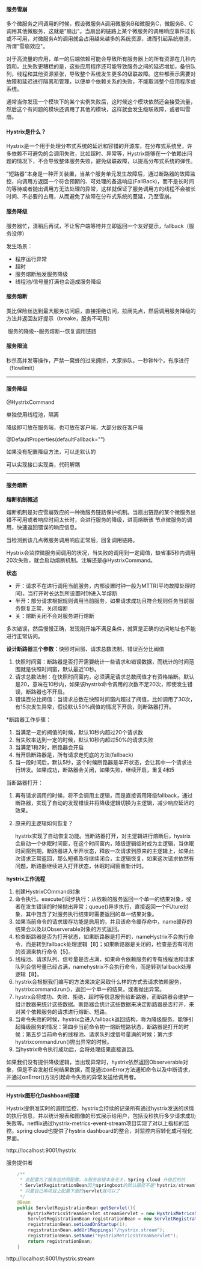 

#### 服务雪崩

​    多个微服务之间调用的时候，假设微服务A调用微服务B和微服务C，微服务B、C调用其他微服务，这就是"扇出"。当扇出的链路上某个微服务的调用响应事件过长或不可用，对微服务A的调用就会占用越来越多的系统资源，进而引起系统崩溃，所谓"雪崩效应"。

​    对于高流量的应用，单一的后端依赖可能会导致所有服务器上的所有资源在几秒内饱和。比失败更糟糕的是，这些应用程序还可能导致服务之间的延迟增加，备份队列，线程和其他资源紧张，导致整个系统发生更多的级联故障。这些都表示需要对故障和延迟进行隔离和管理，以便单个依赖关系的失败，不能取消整个应用程序或系统。

​    通常当你发现一个模块下的某个实例失败后，这时候这个模块依然还会接受流量，然后这个有问题的模块还调用了其他的模块，这样就会发生级联故障，或者叫雪崩。

#### Hystrix是什么？

​    Hystrix是一个用于处理分布式系统的延迟和容错的开源库，在分布式系统里，许多依赖不可避免的会调用失败，比如超时、异常等，Hystrix能够在一个依赖出问题的情况下，不会导致整体服务失败，避免级联故障，以提高分布式系统的弹性。

​    "短路器"本身是一种开关装置，当某个服务单元发生故障后，通过断路器的故障监控，向调用方返回一个符合预期的、可处理的备选响应(FallBack)，而不是长时间的等待或者抛出调用方无法处理的异常，这样就保证了服务调用方的线程不会被长时间、不必要的占用，从而避免了故障在分布式系统的蔓延，乃至雪崩。

#### 服务降级

  服务器忙，清稍后再试，不让客户端等待并立即返回一个友好提示，fallback（服务没停）

  发生场景：

- 程序运行异常
- 超时
- 服务熔断触发服务降级
- 线程池/信号量打满也会造成服务降级

#### 服务熔断

​    类比保险丝达到最大服务访问后，直接拒绝访问，拉闸先点，然后调用服务降级的方法并返回友好提示（breake，服务不可用）

​    服务的降级--服务熔断--恢复调用链路

#### 服务限流

​    秒杀高并发等操作，严禁一窝蜂的过来拥挤，大家排队，一秒钟N个，有序进行（flowlimit）

---

#### 服务降级

@HystrixCommand

单独使用线程池，隔离

降级即可放在服务端，也可放在客户端，大部分放在客户端



@DefaultProperties(defaultFallback="")

如果没有配置降级方法，可以走默认的



可以实现接口实现类，代码解耦

---

#### 服务熔断

**熔断机制概述**

熔断机制是对应雪崩效应的一种微服务链路保护机制。当扇出链路的某个微服务出错不可用或者响应时间太长时，会进行服务的降级，进而熔断该 节点微服务的调用，快速返回错误的响应信息。

当检测到该几点微服务调用响应正常后，回复调用链路。

 Hystrix会监控微服务间调用的状况，当失败的调用到一定阈值，缺省事5秒内调用20次失败，就会启动熔断机制。注解还是@HystrixCommand。

**状态**

- 开：请求不在进行调用当前服务，内部设置时钟一般为MTTR(平均故障处理时间)，当打开时长达到所设置时钟进入半熔断
- 半开：部分请求根据规则调用当前服务，如果请求成功且符合规则任务当前服务恢复正常，关闭熔断
- 关：熔断关闭不会对服务进行熔断

多次错误，然后慢慢正确，发现刚开始不满足条件，就算是正确的访问地址也不能进行正常访问。

**设计断路器三个参数**：快照时间窗、请求总数法制、错误百分比阀值

1. 快照时间窗：断路器是否打开需要统计一些请求和错误数据，而统计的时间范围就是快照时间窗，默认最近10秒。
2. 请求总数法制：在快照时间窗内，必须满足请求总数阀值才有资格熔断。默认是20，意味在10秒内，如果该hystrix命令调用的次数不足20次，即使发生错误，断路器也不开启。
3. 错误百分比阀值：当请求总数在快照时间窗内超过了阀值，比如调用了30次，有15次发生异常，假设默认50%阀值的情况下开启，则断路器打开。

*断路器工作步骤：

1. 当满足一定的阀值的时候，默认10秒内超过20个请求数
2. 当失败率达到一定的时候，默认10秒内超过50%的请求失败
3. 当满足1和2时，断路器会开启
4. 当开启断路器是，所有请求走兜底的方法(fallback)
5. 当一段时间后，默认5秒，这个时候断路器是半开状态，会让其中一个请求进行转发。如果成功，断路器会关闭，如果失败，继续开启，重复4和5

当断路器打开：

1. 再有请求调用的时候，将不会调用主逻辑，而是直接调用降级fallback，通过断路器，实现了自动的发现错误并将降级逻辑切换为主逻辑，减少响应延迟的效果。

2. 原来的主逻辑如何恢复？

   hystrix实现了自动恢复功能。当断路器打开，对主逻辑进行熔断后，hystrix会启动一个休眠时间窗，在这个时间窗内，降级逻辑临时成为主逻辑，当休眠时间窗到期，断路器进入半开状态，释放一次请求到原来的主逻辑上，如果此次请求正常返回，那么短裤及将继续闭合，主逻辑恢复，如果这次请求依然有问题，断路器继续进入打开状态，休眠时间窗重新计时。

**hystrix工作流程**

1. 创建HystrixCOmmand对象
2. 命令执行。execute()同步执行：从依赖的服务返回一个单一的结果对象，或者在发生错误的时候抛出异常；queue()异步执行，直接返回一个FUture对象，其中包含了对服务执行结束时需要返回的单一结果对象。
3. 如果当前命令的请求缓存功能是启用的，并且该命令缓存命中，name缓存的结果会以及以Observerable对象的方式返回。
4. 检查断路器是否为打开状态，如果断路器是打开的，nameHystrix不会执行命令，而是转到fallback处理逻辑【8】；如果断路器是关闭的，检查是否有可用的资源来执行命令【5】。
5. 线程池、请求队列、信号量是否占满，如果命令依赖服务的专有线程池和请求队列会信号量已经占满，namehystrix不会执行命令，而是转到fallback处理逻辑【8】。
6. hystrix会根据我们编写的方法来决定采取什么样的方式去请求依赖服务，hystrixcommand.run()，返回一个单一的结果，或者抛出异常。
7. hystrx会将成功、失败、拒绝、超时等信息报告给断路器，而断路器会维护一组计数器来统计这些数据。断路器会统计这些数据来决定断路器是否打开，来对某个依赖服务的请求进行熔断、短路。
8. 当命令失败的时候，hystrix会进入fallback返回结构，称为降级服务。能够引起降级服务的情况：第四步当前命令初一熔断短路状态，断路器是打开的时候；第五步当前命令的线程池、请求队列或信号量满的时候；第六步hystrixcommand.run()抛出异常的时候。
9. 当hystrix命令执行成功后，会将处理结果直接返回。

如果我们没有提供降级逻辑，当出现异常时，hystrix依然返回Observerable对象，但是不会发射任何结果数据，而是通过onError方法通知命令以及中断请求，并通过onError()方法引起命令失败的异常发送给调用者。

----

**Hystrix图形化Dashboard搭建**

Hystrix提供准实时的调用监控，hystrix会持续的记录所有通过hystrix发送的求情的执行信息，并以统计报表和图像的形式展示给用户，包括没秒执行多少请求成功失败等。netflix通过hystrix-metrics-event-stream项目实现了对以上指标的监控。spring cloud也提供了hystrix dashboard的整合，对监控内容转化成可视化界面。

http://localhost:9001/hystrix



服务提供者

```java
    /**
     * 此配置为了服务监控而配置，与服务容错本身无关，Spring cloud 升级后的坑
     * ServletRegistrationBean因为springboot的默认路径不是"hystrix/stream"，
     * 只要自己再项目上配置下面的servlet就可以了
     */
    @Bean
    public ServletRegistrationBean getServlet(){
        HystrixMetricsStreamServlet streamServlet = new HystrixMetricsStreamServlet();
        ServletRegistrationBean registrationBean = new ServletRegistrationBean(streamServlet);
        registrationBean.setLoadOnStartup(1);
        registrationBean.addUrlMappings("/hystrix.stream");
        registrationBean.setName("HystrixMetricsStreamServlet");
        return registrationBean;
    }
```

http://localhost:8001/hystrix.stream



